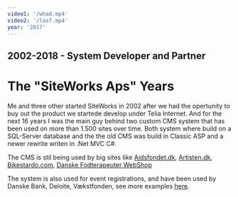 ```yaml
---
video1: '/whad.mp4'
video2: '/lasf.mp4'
year: '2017'
---
```


## 2002-2018 - System Developer and Partner
# The "SiteWorks Aps" Years

Me and three other started SiteWorks in 2002 after we had the opertunity to buy out the product we startede develop under Telia Internet. And for the next 16 years I was the main guy behind two custom CMS system that has been used on more than 1.500 sites over time. Both system where build on a SQL-Server database and the the old CMS was build in Classic ASP and a newer rewrite writen in .Net MVC C#.

The CMS is stil being used by big sites like <a href="https://aidsfondet.dk/" target="_blank">Aidsfondet.dk</a>, <a href="https://www.artisten.dk/" target="_blank">Artisten.dk</a>, <a href="https://www.bikestardo.com/" target="_blank">Bikestardo.com</a>, <a href="https://webshop.fodterapeut.dk/" target="_blank">Danske Fodterapeuter WebShop</a>

The system is also used for event registrations, and have been used by Danske Bank, Deloite, Vækstfonden, see more examples <a href="http://www.tilmeldingssystem.dk/Cases" target="_blank">here</a>.